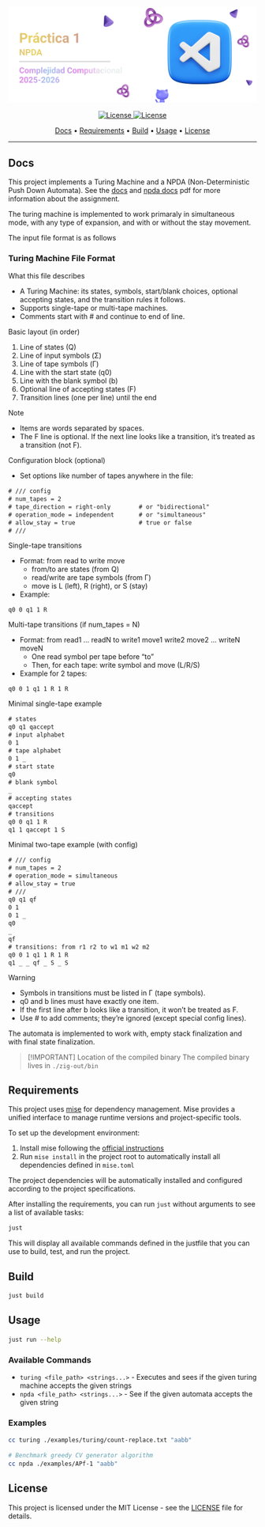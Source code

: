 <div align="center">
  <img src="/.github/images/github-header-image.webp" alt="GitHub Header Image" />

  <!-- Badges -->
  <p></p>
  <a href="https://ull.es">
    <img
      alt="License"
      src="https://img.shields.io/badge/ULL-5C068C?style=for-the-badge&logo=gitbook&labelColor=302D41"
    />
  </a>
  <a href="https://github.com/hadronomy/PR5-DAA-2425/blob/main/LICENSE">
    <img
      alt="License"
      src="https://img.shields.io/badge/MIT-EE999F?style=for-the-badge&logo=starship&label=LICENSE&labelColor=302D41"
    />
  </a>
  <p></p>
  <!-- TOC -->
  <a href="#docs">Docs</a> •
  <a href="#requirements">Requirements</a> •
  <a href="#build">Build</a> •
  <a href="#usage">Usage</a> •
  <a href="#license">License</a>
  <hr />
</div>

## Docs

This project implements a Turing Machine and a NPDA (Non-Deterministic Push Down Automata). 
See the [docs](/docs/CC_2526_Practica2.pdf) and [npda docs](/docs/CC_2526_Practica1.pdf) pdf for more information about the assignment.

The turing machine is implemented to work primaraly in simultaneous mode, with any type of expansion, and with or
without the stay movement.

The input file format is as follows

### Turing Machine File Format

What this file describes
- A Turing Machine: its states, symbols, start/blank choices, optional accepting states, and the transition rules it follows.
- Supports single-tape or multi-tape machines.
- Comments start with # and continue to end of line.

Basic layout (in order)
1) Line of states (Q)
2) Line of input symbols (Σ)
3) Line of tape symbols (Γ)
4) Line with the start state (q0)
5) Line with the blank symbol (b)
6) Optional line of accepting states (F)
7) Transition lines (one per line) until the end

> [!NOTE]
>- Items are words separated by spaces.
>- The F line is optional. If the next line looks like a transition, it’s treated as a transition (not F).

Configuration block (optional)
- Set options like number of tapes anywhere in the file:
```
# /// config
# num_tapes = 2
# tape_direction = right-only        # or "bidirectional"
# operation_mode = independent       # or "simultaneous"
# allow_stay = true                  # true or false
# ///
```

Single-tape transitions
- Format: from read to write move
  - from/to are states (from Q)
  - read/write are tape symbols (from Γ)
  - move is L (left), R (right), or S (stay)
- Example:
```
q0 0 q1 1 R
```

Multi-tape transitions (if num_tapes = N)
- Format: from read1 ... readN to write1 move1 write2 move2 ... writeN moveN
  - One read symbol per tape before “to”
  - Then, for each tape: write symbol and move (L/R/S)
- Example for 2 tapes:
```
q0 0 1 q1 1 R 1 R
```

Minimal single-tape example
```
# states
q0 q1 qaccept
# input alphabet
0 1
# tape alphabet
0 1 _
# start state
q0
# blank symbol
_
# accepting states
qaccept
# transitions
q0 0 q1 1 R
q1 1 qaccept 1 S
```

Minimal two-tape example (with config)
```
# /// config
# num_tapes = 2
# operation_mode = simultaneous
# allow_stay = true
# ///
q0 q1 qf
0 1
0 1 _
q0
_
qf
# transitions: from r1 r2 to w1 m1 w2 m2
q0 0 1 q1 1 R 1 R
q1 _ _ qf _ S _ S
```

> [!WARNING]
>- Symbols in transitions must be listed in Γ (tape symbols).
>- q0 and b lines must have exactly one item.
>- If the first line after b looks like a transition, it won’t be treated as F.
>- Use # to add comments; they’re ignored (except special config lines).


The automata is implemented to work with, empty stack finalization and with final state finalization.

> [!IMPORTANT] Location of the compiled binary
> The compiled binary lives in `./zig-out/bin`

## Requirements

This project uses [mise](https://github.com/jdx/mise) for dependency management. Mise provides a unified interface to manage runtime versions and project-specific tools.

To set up the development environment:

1. Install mise following the [official instructions](https://mise.jdx.dev/getting-started.html)
2. Run `mise install` in the project root to automatically install all dependencies defined in `mise.toml`

The project dependencies will be automatically installed and configured according to the project specifications.

After installing the requirements, you can run `just` without arguments to see a list of available tasks:

```bash
just
```

This will display all available commands defined in the justfile that you can use to build, test, and run the project.

## Build

```bash
just build
```

## Usage

```bash
just run --help
```

### Available Commands

- `turing <file_path> <strings...>` - Executes and sees if the given turing machine accepts the given strings
- `npda <file_path> <strings...>` - See if the given automata accepts the given string

### Examples

```bash
cc turing ./examples/turing/count-replace.txt "aabb"
```

```bash
# Benchmark greedy CV generator algorithm
cc npda ./examples/APf-1 "aabb"
```

## License

This project is licensed under the MIT License -
see the [LICENSE](/LICENSE) file for details.